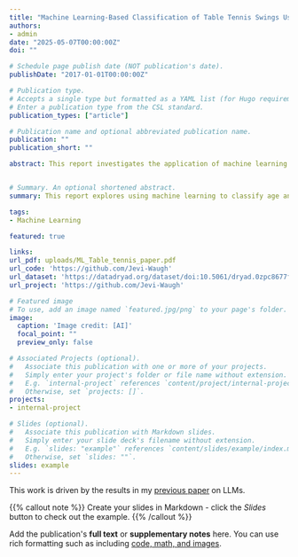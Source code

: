 ```yaml
---
title: "Machine Learning-Based Classification of Table Tennis Swings Using Racket Kinematics"
authors:
- admin
date: "2025-05-07T00:00:00Z"
doi: ""

# Schedule page publish date (NOT publication's date).
publishDate: "2017-01-01T00:00:00Z"

# Publication type.
# Accepts a single type but formatted as a YAML list (for Hugo requirements).
# Enter a publication type from the CSL standard.
publication_types: ["article"]

# Publication name and optional abbreviated publication name.
publication: ""
publication_short: ""

abstract: This report investigates the application of machine learning models to classify the demographics of table swings based on racket kinematics data, with a strong focus on predicting a combined age and gender label. The Data Set originally sourced from DRYAD has slightly been modified for the purpose of this report. We apply and compare three supervised classification algorithms, K-Nearest Neighbours (KNN), Support Vector Machines (SVM) and One-vs-Rest Logistic Regression, evaluating their performance using known evaluation metrics. Our findings provide insights into the discriminative power of racket motion features and the behaviour of various classifiers on a real-word problem.


# Summary. An optional shortened abstract.
summary: This report explores using machine learning to classify age and gender from racket kinematics during table swings, using a modified dataset from DRYAD. It compares KNN, SVM, and One-vs-Rest Logistic Regression, revealing how racket motion features influence classification performance.

tags:
- Machine Learning

featured: true

links:
url_pdf: uploads/ML_Table_tennis_paper.pdf
url_code: 'https://github.com/Jevi-Waugh'
url_dataset: 'https://datadryad.org/dataset/doi:10.5061/dryad.0zpc8677f'
url_project: 'https://github.com/Jevi-Waugh'

# Featured image
# To use, add an image named `featured.jpg/png` to your page's folder. 
image:
  caption: 'Image credit: [AI]'
  focal_point: ""
  preview_only: false

# Associated Projects (optional).
#   Associate this publication with one or more of your projects.
#   Simply enter your project's folder or file name without extension.
#   E.g. `internal-project` references `content/project/internal-project/index.md`.
#   Otherwise, set `projects: []`.
projects:
- internal-project

# Slides (optional).
#   Associate this publication with Markdown slides.
#   Simply enter your slide deck's filename without extension.
#   E.g. `slides: "example"` references `content/slides/example/index.md`.
#   Otherwise, set `slides: ""`.
slides: example
---
```


This work is driven by the results in my [previous paper](/publication/conference-paper/) on LLMs.

{{% callout note %}}
Create your slides in Markdown - click the *Slides* button to check out the example.
{{% /callout %}}

Add the publication's **full text** or **supplementary notes** here. You can use rich formatting such as including [code, math, and images](https://docs.hugoblox.com/content/writing-markdown-latex/).
